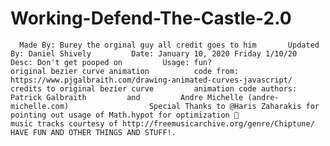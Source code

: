 # Working-Defend-The-Castle-2.0
      Made By: Burey the orginal guy all credit goes to him       Updated By: Daniel Shively         Date: January 10, 2020 Friday 1/10/20         Desc: Don't get pooped on         Usage: fun?                      original bezier curve animation          code from:         https://www.pjgalbraith.com/drawing-animated-curves-javascript/         credits to original bezier curve         animation code authors:         Patrick Galbraith         and         Andre Michelle (andre-michelle.com)                  Special Thanks to @Haris Zaharakis for pointing out usage of Math.hypot for optimization 🤗                  music tracks courtesy of http://freemusicarchive.org/genre/Chiptune/       HAVE FUN AND OTHER THINGS AND STUFF!.
